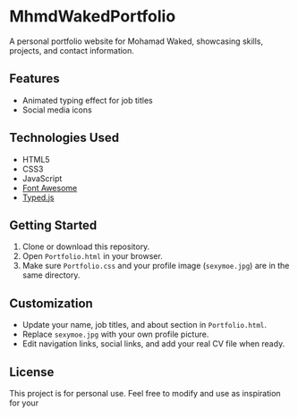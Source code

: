 # MhmdWakedPortfolio

A personal portfolio website for Mohamad Waked, showcasing skills, projects, and contact information.

## Features

- Animated typing effect for job titles
- Social media icons

## Technologies Used

- HTML5
- CSS3
- JavaScript
- [Font Awesome](https://fontawesome.com/)
- [Typed.js](https://mattboldt.com/demos/typed-js/)


## Getting Started

1. Clone or download this repository.
2. Open `Portfolio.html` in your browser.
3. Make sure `Portfolio.css` and your profile image (`sexymoe.jpg`) are in the same directory.

## Customization

- Update your name, job titles, and about section in `Portfolio.html`.
- Replace `sexymoe.jpg` with your own profile picture.
- Edit navigation links, social links, and add your real CV file when ready.

## License

This project is for personal use. Feel free to modify and use as inspiration for your
